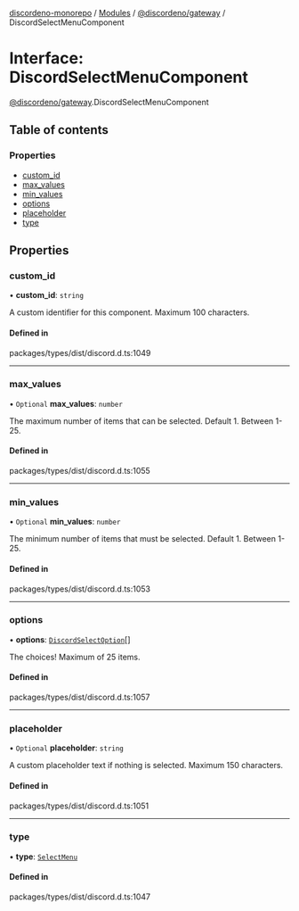 [discordeno-monorepo](../README.md) / [Modules](../modules.md) / [@discordeno/gateway](../modules/discordeno_gateway.md) / DiscordSelectMenuComponent

# Interface: DiscordSelectMenuComponent

[@discordeno/gateway](../modules/discordeno_gateway.md).DiscordSelectMenuComponent

## Table of contents

### Properties

- [custom_id](discordeno_gateway.DiscordSelectMenuComponent.md#custom_id)
- [max_values](discordeno_gateway.DiscordSelectMenuComponent.md#max_values)
- [min_values](discordeno_gateway.DiscordSelectMenuComponent.md#min_values)
- [options](discordeno_gateway.DiscordSelectMenuComponent.md#options)
- [placeholder](discordeno_gateway.DiscordSelectMenuComponent.md#placeholder)
- [type](discordeno_gateway.DiscordSelectMenuComponent.md#type)

## Properties

### custom_id

• **custom_id**: `string`

A custom identifier for this component. Maximum 100 characters.

#### Defined in

packages/types/dist/discord.d.ts:1049

---

### max_values

• `Optional` **max_values**: `number`

The maximum number of items that can be selected. Default 1. Between 1-25.

#### Defined in

packages/types/dist/discord.d.ts:1055

---

### min_values

• `Optional` **min_values**: `number`

The minimum number of items that must be selected. Default 1. Between 1-25.

#### Defined in

packages/types/dist/discord.d.ts:1053

---

### options

• **options**: [`DiscordSelectOption`](discordeno_gateway.DiscordSelectOption.md)[]

The choices! Maximum of 25 items.

#### Defined in

packages/types/dist/discord.d.ts:1057

---

### placeholder

• `Optional` **placeholder**: `string`

A custom placeholder text if nothing is selected. Maximum 150 characters.

#### Defined in

packages/types/dist/discord.d.ts:1051

---

### type

• **type**: [`SelectMenu`](../enums/discordeno_gateway.MessageComponentTypes.md#selectmenu)

#### Defined in

packages/types/dist/discord.d.ts:1047
